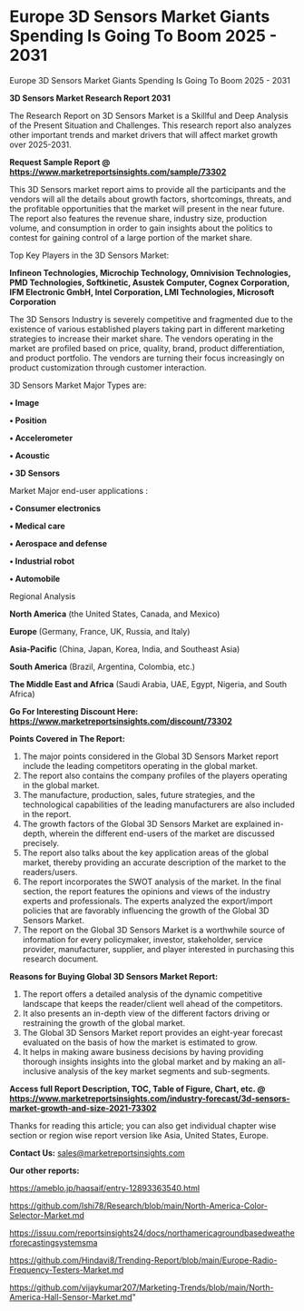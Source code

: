 # Europe 3D Sensors Market Giants Spending Is Going To Boom 2025 - 2031
Europe 3D Sensors Market Giants Spending Is Going To Boom 2025 - 2031

<strong>3D Sensors Market Research Report 2031</strong>

The Research Report on 3D Sensors Market is a Skillful and Deep Analysis of the Present Situation and Challenges. This research report also analyzes other important trends and market drivers that will affect market growth over 2025-2031.

<strong>Request Sample Report @ <a href=https://www.marketreportsinsights.com/sample/73302>https://www.marketreportsinsights.com/sample/73302</a></strong>

This 3D Sensors market report aims to provide all the participants and the vendors will all the details about growth factors, shortcomings, threats, and the profitable opportunities that the market will present in the near future. The report also features the revenue share, industry size, production volume, and consumption in order to gain insights about the politics to contest for gaining control of a large portion of the market share.

Top Key Players in the 3D Sensors Market:

<strong>Infineon Technologies, Microchip Technology, Omnivision Technologies, PMD Technologies, Softkinetic, Asustek Computer, Cognex Corporation, IFM Electronic GmbH, Intel Corporation, LMI Technologies, Microsoft Corporation</strong>

The 3D Sensors Industry is severely competitive and fragmented due to the existence of various established players taking part in different marketing strategies to increase their market share. The vendors operating in the market are profiled based on price, quality, brand, product differentiation, and product portfolio. The vendors are turning their focus increasingly on product customization through customer interaction.

3D Sensors Market Major Types are:

<strong>• Image

• Position

• Accelerometer

• Acoustic

• 3D Sensors</strong>

Market Major end-user applications :

<strong>• Consumer electronics

• Medical care

• Aerospace and defense

• Industrial robot

• Automobile</strong>

Regional Analysis

</u><strong><b>North America</b></strong> (the United States, Canada, and Mexico)

<strong><b>Europe </b></strong>(Germany, France, UK, Russia, and Italy)

<strong><b>Asia-Pacific</b></strong> (China, Japan, Korea, India, and Southeast Asia)

<strong><b>South America</b></strong> (Brazil, Argentina, Colombia, etc.)

<strong><b>The Middle East and Africa</b></strong> (Saudi Arabia, UAE, Egypt, Nigeria, and South Africa)

<strong>Go For Interesting Discount Here: <a href=https://www.marketreportsinsights.com/discount/73302>https://www.marketreportsinsights.com/discount/73302</a></strong>

<strong>Points Covered in The Report:</strong>
<ol>
  <li>The major points considered in the Global 3D Sensors Market report include the leading competitors operating in the global market.</li>
  <li>The report also contains the company profiles of the players operating in the global market.</li>
  <li>The manufacture, production, sales, future strategies, and the technological capabilities of the leading manufacturers are also included in the report.</li>
  <li>The growth factors of the Global 3D Sensors Market are explained in-depth, wherein the different end-users of the market are discussed precisely.</li>
  <li>The report also talks about the key application areas of the global market, thereby providing an accurate description of the market to the readers/users.</li>
  <li>The report incorporates the SWOT analysis of the market. In the final section, the report features the opinions and views of the industry experts and professionals. The experts analyzed the export/import policies that are favorably influencing the growth of the Global 3D Sensors Market.</li>
  <li>The report on the Global 3D Sensors Market is a worthwhile source of information for every policymaker, investor, stakeholder, service provider, manufacturer, supplier, and player interested in purchasing this research document.</li>
</ol>
<strong>Reasons for Buying Global 3D Sensors Market Report:</strong>

<ol>
  <li>The report offers a detailed analysis of the dynamic competitive landscape that keeps the reader/client well ahead of the competitors.</li>
  <li>It also presents an in-depth view of the different factors driving or restraining the growth of the global market.</li>
  <li>The Global 3D Sensors Market report provides an eight-year forecast evaluated on the basis of how the market is estimated to grow.</li>
  <li>It helps in making aware business decisions by having providing thorough insights insights into the global market and by making an all-inclusive analysis of the key market segments and sub-segments.</li>
</ol>
<strong>Access full Report Description, TOC, Table of Figure, Chart, etc. @ <a href=https://www.marketreportsinsights.com/industry-forecast/3d-sensors-market-growth-and-size-2021-73302>https://www.marketreportsinsights.com/industry-forecast/3d-sensors-market-growth-and-size-2021-73302</a></strong>


Thanks for reading this article; you can also get individual chapter wise section or region wise report version like Asia, United States, Europe.

<strong>Contact Us:</strong>
sales@marketreportsinsights.com

<strong>Our other reports:</strong>

<a href=https://ameblo.jp/haqsaif/entry-12893363540.html>https://ameblo.jp/haqsaif/entry-12893363540.html</a>

<a href=https://github.com/Ishi78/Research/blob/main/North-America-Color-Selector-Market.md>https://github.com/Ishi78/Research/blob/main/North-America-Color-Selector-Market.md</a>

<a href=https://issuu.com/reportsinsights24/docs/northamericagroundbasedweatherforecastingsystemsma>https://issuu.com/reportsinsights24/docs/northamericagroundbasedweatherforecastingsystemsma</a>

<a href=https://github.com/Hindavi8/Trending-Report/blob/main/Europe-Radio-Frequency-Testers-Market.md>https://github.com/Hindavi8/Trending-Report/blob/main/Europe-Radio-Frequency-Testers-Market.md</a>

<a href=https://github.com/vijaykumar207/Marketing-Trends/blob/main/North-America-Hall-Sensor-Market.md>https://github.com/vijaykumar207/Marketing-Trends/blob/main/North-America-Hall-Sensor-Market.md</a>"

